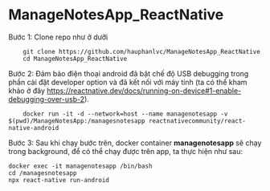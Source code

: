 # ManageNotesApp_ReactNative

Bước 1: Clone repo như ở dưỡi
```
    git clone https://github.com/hauphanlvc/ManageNotesApp_ReactNative
    cd ManageNotesApp_ReactNative
```
Bước 2: Đảm bảo điện thoại android đã bật chế độ USB debugging trong phần cài đặt developer option và đã kết nối với máy tính (ta có thể kham khảo ở đây https://reactnative.dev/docs/running-on-device#1-enable-debugging-over-usb-2).

```
    docker run -it -d --network=host --name managenotesapp -v $(pwd)/ManageNotesApp:/managesnotesapp reactnativecommunity/react-native-android
```
Bước 3: Sau khi chạy bước trên,  docker container **managenotesapp** sẽ chạy trong background, để có thể chạy được trên app, ta thực hiện như sau:
```
docker exec -it managenotesapp /bin/bash   
cd /managesnotesapp
npx react-native run-android
```
